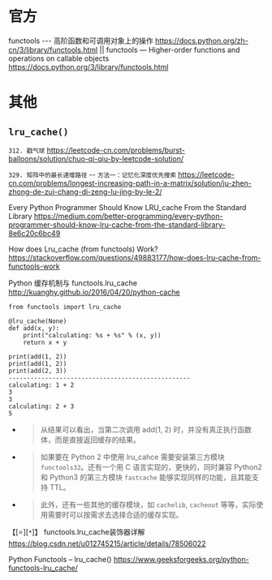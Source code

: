 
# 官方

functools --- 高阶函数和可调用对象上的操作 https://docs.python.org/zh-cn/3/library/functools.html || functools — Higher-order functions and operations on callable objects https://docs.python.org/3/library/functools.html

# 其他

## `lru_cache()`

`312. 戳气球` https://leetcode-cn.com/problems/burst-balloons/solution/chuo-qi-qiu-by-leetcode-solution/

`329. 矩阵中的最长递增路径` -- `方法一：记忆化深度优先搜索` https://leetcode-cn.com/problems/longest-increasing-path-in-a-matrix/solution/ju-zhen-zhong-de-zui-chang-di-zeng-lu-jing-by-le-2/

Every Python Programmer Should Know LRU_cache From the Standard Library https://medium.com/better-programming/every-python-programmer-should-know-lru-cache-from-the-standard-library-8e6c20c6bc49
  
How does Lru_cache (from functools) Work? https://stackoverflow.com/questions/49883177/how-does-lru-cache-from-functools-work
  
Python 缓存机制与 functools.lru_cache http://kuanghy.github.io/2016/04/20/python-cache
```py3
from functools import lru_cache

@lru_cache(None)
def add(x, y):
    print("calculating: %s + %s" % (x, y))
    return x + y

print(add(1, 2))
print(add(1, 2))
print(add(2, 3))
--------------------------------------------------
calculating: 1 + 2
3
3
calculating: 2 + 3
5
```
- > 从结果可以看出，当第二次调用 add(1, 2) 时，并没有真正执行函数体，而是直接返回缓存的结果。
- > 如果要在 Python 2 中使用 lru_cahce 需要安装第三方模块 `functools32`。还有一个用 C 语言实现的，更快的，同时兼容 Python2 和 Python3 的第三方模块 `fastcache` 能够实现同样的功能，且其能支持 TTL。
- > 此外，还有一些其他的缓存模块，如 `cachelib`, `cacheout` 等等，实际使用需要时可以按需求去选择合适的缓存实现。
  
【[:star:][`*`]】 functools.lru_cache装饰器详解 https://blog.csdn.net/u012745215/article/details/78506022

Python Functools – lru_cache() https://www.geeksforgeeks.org/python-functools-lru_cache/
